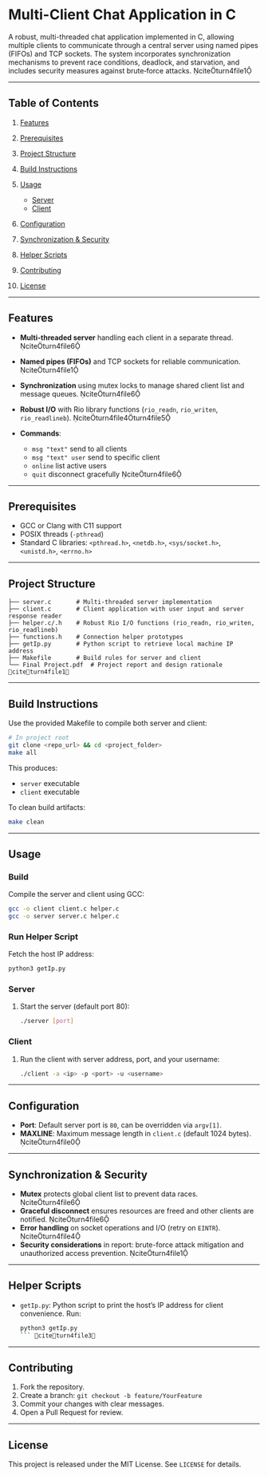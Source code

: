 # Multi-Client Chat Application in C

A robust, multi-threaded chat application implemented in C, allowing multiple clients to communicate through a central server using named pipes (FIFOs) and TCP sockets. The system incorporates synchronization mechanisms to prevent race conditions, deadlock, and starvation, and includes security measures against brute‑force attacks. citeturn4file1

---

## Table of Contents

1. [Features](#features)
2. [Prerequisites](#prerequisites)
3. [Project Structure](#project-structure)
4. [Build Instructions](#build-instructions)
5. [Usage](#usage)

   * [Server](#server)
   * [Client](#client)
6. [Configuration](#configuration)
7. [Synchronization & Security](#synchronization--security)
8. [Helper Scripts](#helper-scripts)
9. [Contributing](#contributing)
10. [License](#license)

---

## Features

* **Multi-threaded server** handling each client in a separate thread. citeturn4file6
* **Named pipes (FIFOs)** and TCP sockets for reliable communication. citeturn4file1
* **Synchronization** using mutex locks to manage shared client list and message queues. citeturn4file6
* **Robust I/O** with Rio library functions (`rio_readn`, `rio_writen`, `rio_readlineb`). citeturn4file4turn4file5
* **Commands**:

  * `msg "text"` send to all clients
  * `msg "text" user` send to specific client
  * `online` list active users
  * `quit` disconnect gracefully citeturn4file6

---

## Prerequisites

* GCC or Clang with C11 support
* POSIX threads (`-pthread`)
* Standard C libraries: `<pthread.h>`, `<netdb.h>`, `<sys/socket.h>`, `<unistd.h>`, `<errno.h>`

---

## Project Structure

```
├── server.c       # Multi-threaded server implementation
├── client.c       # Client application with user input and server response reader
├── helper.c/.h    # Robust Rio I/O functions (rio_readn, rio_writen, rio_readlineb)
├── functions.h    # Connection helper prototypes
├── getIp.py       # Python script to retrieve local machine IP address
├── Makefile       # Build rules for server and client
└── Final Project.pdf  # Project report and design rationale citeturn4file1
```

---

## Build Instructions

Use the provided Makefile to compile both server and client:

```bash
# In project root
git clone <repo_url> && cd <project_folder>
make all
```

This produces:

* `server` executable
* `client` executable

To clean build artifacts:

```bash
make clean
```

---

## Usage

### Build

Compile the server and client using GCC:

```bash
gcc -o client client.c helper.c
gcc -o server server.c helper.c
```

### Run Helper Script

Fetch the host IP address:

```bash
python3 getIp.py
```

### Server

1. Start the server (default port 80):

   ```bash
   ./server [port]
   ```

### Client

1. Run the client with server address, port, and your username:

   ```bash
   ./client -a <ip> -p <port> -u <username>
   ```

---

## Configuration

* **Port**: Default server port is `80`, can be overridden via `argv[1]`.
* **MAXLINE**: Maximum message length in `client.c` (default 1024 bytes). citeturn4file0

---

## Synchronization & Security

* **Mutex** protects global client list to prevent data races. citeturn4file6
* **Graceful disconnect** ensures resources are freed and other clients are notified. citeturn4file6
* **Error handling** on socket operations and I/O (retry on `EINTR`). citeturn4file4
* **Security considerations** in report: brute-force attack mitigation and unauthorized access prevention. citeturn4file1

---

## Helper Scripts

* `getIp.py`: Python script to print the host’s IP address for client convenience. Run:

  ````bash
  python3 getIp.py
  ``` citeturn4file3
  ````

---

## Contributing

1. Fork the repository.
2. Create a branch: `git checkout -b feature/YourFeature`
3. Commit your changes with clear messages.
4. Open a Pull Request for review.

---

## License

This project is released under the MIT License. See `LICENSE` for details.
